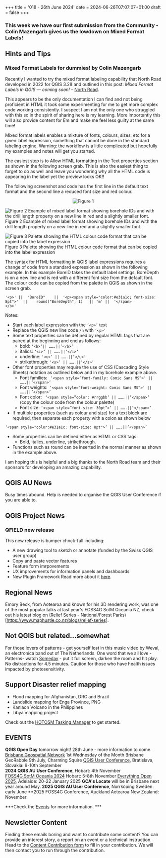 +++
title = '018 - 26th June 2024'
date = 2024-06-26T07:07:07+01:00
draft = false
+++

### This week we have our first submission from the Community - Colin Mazengarb gives us the lowdown on Mixed Format Labels!  


## Hints and Tips
### Mixed Format Labels for dummies! by Colin Mazengarb  
Recently I wanted to try the mixed format labeling capability that North Road developed in 2022 for QGIS 3.28 and outlined in this post: *Mixed Format Labels in QGIS — coming soon!* – [North Road](north-road.com).  

This appears to be the only documentation I can find and not being proficient in HTML it took some experimenting for me to get more complex code working consistently. I suspect I am not the only one who struggled with this so in the spirit of sharing here is my learning. More importantly this will also provide content for Em and make me feel less guilty at the same time!   

Mixed format labels enables a mixture of fonts, colours, sizes, etc for a given label expression, something that cannot be done in the standard labeling engine. Warning: the workflow is a little complicated but hopefully my examples and notes will get you started.  

The easiest step is to Allow HTML formatting in the Text properties section as shown in the following screen grab. This is also the easiest thing to forget to do as well and leave you wondering why all the HTML code is appearing in the label yet the preview looks OK!!  

The following screenshot and code has the first line in the default text format and the second line a reduced font size and red colour.  
<center>
  <figure>
    <img src="/images/fig1_cm2.png" alt= "Figure 1"/>
    <figcaption<Figure 1 Label dialogue with the Allow HTML formatting ticked</figcaption>
    </figure>
</center>

![Figure 2 Example of mixed label format showing borehole IDs and with the drill length property on a new line in red and a slightly smaller font. ](/images/fig2_cm.png)  
Figure 2 Example of mixed label format showing borehole IDs and with the drill length property on a new line in red and a slightly smaller font.  

![Figure 3 Palette showing the HTML colour code format that can be copied into the label expression](/images/fig3_cm.png)  
Figure 3 Palette showing the HTML colour code format that can be copied into the label expression  

The syntax for HTML formatting in QGIS label expressions requires a change of code from a standard expression as shown in the following example. In this example BoreID takes the default label settings, BoreDepth is on a new line and is red with a different font size from the default font. The colour code can be copied from the palette in QGIS as shown in the screen grab.  
````
'<p>' ||  "BoreID"    ||  '<p><span style="color:#e31a1c; font-size: 8pt">'  ||    round("BoreDepth", 1)   || 'm' ||  '</span>
</b>'
````
Notes:  
- Start each label expression with the ````‘<p>’```` text
- Replace the QGIS new line code ````/n```` with ````‘<p>’````
- Some text properties can be defined by regular HTML tags that are paired at the beginning and end as follows:
  - bold:    ````‘<b>’|| …….||’</b>’````
  - italics: ````‘<i>’ || …….||’</i>’````
  - underline: ````‘<u>’ || …….||’</u>’````
  - strikethrough: ````‘<s>’ || …….||’</s>’````
- Other font properties may require the use of CSS (Cascading Style Sheets) notation as outlined below and in my borehole example above. 
  - Font families: ```` ‘<span style=”font-family: Comic Sans MS”>’ || …….||’</span>’````
  - Font weights:```` ‘<span style=”font-weight: Comic Sans MS”>’ || …….||’</span>’````
  - Font color: ```` ‘<span style=”color: #rrggbb’ || …….||’</span>’```` (copy the colour code from the colour palette)
  - Font size: ````‘<span style=”font-size: 30pt”>’ || …….||’</span>’````
- If multiple properties (such as colour and size) for a text block are required, then separate each property with a colon as shown below
````
‘<span style="color:#e31a1c; font-size: 8pt">’ || …….||’</span>’
````
- Some properties can be defined either as HTML or CSS tags:
  - Bold, italics, underline, strikethrough.
- Functions such as round can be inserted in the normal manner as shown in the example above.
   
I am hoping this is helpful and a big thanks to the North Road team and their sponsors for developing an amazing capability.
## QGIS AU News
Busy times abound. Help is needed to organise the QGIS User Conference if you are able to. 

## QGIS Project News
### QFIELD new release
This new release is bumper chock-full including: 
- A new drawing tool to sketch or annotate (funded by the Swiss QGIS user group)
- Copy and paste vector features
- Feature form imrpovements
- UX improvements for information panels and dashboards
- New Plugin Framework
Read more about it [here](https://www.opengis.ch/2024/06/11/qfield-3-3-darien-it-is-just-the-beginning/).

## Regional News
Emory Beck, from Aotearoa and known for his 3D rendering work, was one of the most popular talks at last year's FOSS4G SotM Oceania NZ, check out his latest blog on (Relief Series - National/Forest Parks)[https://www.maphustle.co.nz/blogs/relief-series].  

## Not QGIS but related...somewhat
For those lovers of patterns - get yourself lost in this music video by Weval, an electronica band out of The Netherlands. One word that we all love - Patterns- watch [Someday](https://youtu.be/n-wEvzqdDZg?si=JFeCIPJNYvrXmKhC) - put it full screen, darken the room and hit play. No distractions for 4.5 minutes. Caution for those who have health issues impacted by photosensitivity. 

## Support Disaster relief mapping
- Flood mapping for Afghanistan, DRC and Brazil
- Landslide mapping for Enga Province, PNG
- Kanlaon Volcano in the Philippines
- Libya mapping project

Check out the [HOTOSM Tasking Manager](https://tasks.hotosm.org/explore) to get started. 

## EVENTS 
 **QGIS Open Day** tomorrow night! 28th June - more information to come.
 [Brisbane Geospatial Network](https://www.linkedin.com/groups/4182934/) 1st Wednesday of the Month 
 Brisbane GeoRabble 9th July, Charming Squire
 [QGIS User Conference](https://uc2024.qgis.sk/), Bratislava, Slovakia: 9-10th September  
 **2024 QGIS AU User Conference**, Hobart: 4th November  
 [FOSS4G SotM Oceania 2024](https://2024.foss4g-oceania.org/) Hobart: 5-8th November
[Everything Open 2025](https://2025.everythingopen.au/), Adelaide: 20-22 January 2025
**GCA's Locate** will be in Brisbane next year around May. 
 **2025 QGIS AU User Conference**, Norrköping Sweden: early June
 **2025 FOSS4G Conference, Auckland Aetearoa New Zealand: November

 ***Check the [Events](https://qgis-australia.org/events/) for more information. ***

## Newsletter Content
Finding these emails boring and want to contribute some content? You can provide an interest story, a report on an event or a technical instruction. Head to the [Content Contribution form](https://forms.gle/2DPXq5Y8wqnc7KhS8) to fill in your contribution. We will then contact you to run through the contribution. 
